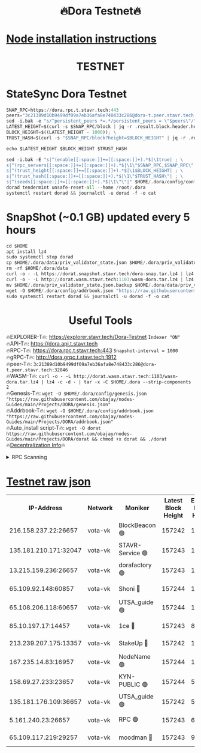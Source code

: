 <h1 align="center"> 🔥Dora Testnet🔥</h1>

[Node installation instructions](https://github.com/obajay/nodes-Guides/tree/main/Projects/DORA)
=

<h1 align="center"> TESTNET</h1>

# StateSync Dora Testnet
```python
SNAP_RPC=https://dora.rpc.t.stavr.tech:443
peers="3c21389d10b9499df09a7eb36afa8e748433c286@dora-t.peer.stavr.tech:32046"
sed -i.bak -e "s/^persistent_peers *=.*/persistent_peers = \"$peers\"/" $HOME/.dora/config/config.toml
LATEST_HEIGHT=$(curl -s $SNAP_RPC/block | jq -r .result.block.header.height); \
BLOCK_HEIGHT=$((LATEST_HEIGHT - 1000)); \
TRUST_HASH=$(curl -s "$SNAP_RPC/block?height=$BLOCK_HEIGHT" | jq -r .result.block_id.hash)

echo $LATEST_HEIGHT $BLOCK_HEIGHT $TRUST_HASH

sed -i.bak -E "s|^(enable[[:space:]]+=[[:space:]]+).*$|\1true| ; \
s|^(rpc_servers[[:space:]]+=[[:space:]]+).*$|\1\"$SNAP_RPC,$SNAP_RPC\"| ; \
s|^(trust_height[[:space:]]+=[[:space:]]+).*$|\1$BLOCK_HEIGHT| ; \
s|^(trust_hash[[:space:]]+=[[:space:]]+).*$|\1\"$TRUST_HASH\"| ; \
s|^(seeds[[:space:]]+=[[:space:]]+).*$|\1\"\"|" $HOME/.dora/config/config.toml
dorad tendermint unsafe-reset-all --home /root/.dora
systemctl restart dorad && journalctl -u dorad -f -o cat
```
# SnapShot (~0.1 GB) updated every 5 hours
```python
cd $HOME
apt install lz4
sudo systemctl stop dorad
cp $HOME/.dora/data/priv_validator_state.json $HOME/.dora/priv_validator_state.json.backup
rm -rf $HOME/.dora/data
curl -o - -L https://dorat.snapshot.stavr.tech/dora-snap.tar.lz4 | lz4 -c -d - | tar -x -C $HOME/.dora --strip-components 2
curl -o - -L http://dorat.wasm.stavr.tech:1103/wasm-dora.tar.lz4 | lz4 -c -d - | tar -x -C $HOME/.dora --strip-components 2
mv $HOME/.dora/priv_validator_state.json.backup $HOME/.dora/data/priv_validator_state.json
wget -O $HOME/.dora/config/addrbook.json "https://raw.githubusercontent.com/obajay/nodes-Guides/main/Projects/DORA/addrbook.json"
sudo systemctl restart dorad && journalctl -u dorad -f -o cat
```
 <h1 align="center"> Useful Tools</h1>
 
🔥EXPLORER-T🔥: https://explorer.stavr.tech/Dora-Testnet        `Indexer "ON"` \
🔥API-T🔥:      https://dora.api.t.stavr.tech \
🔥RPC-T🔥:      https://dora.rpc.t.stavr.tech:443              `Snapshot-interval = 1000` \
🔥gRPC-T🔥:     http://dora.grpc.t.stavr.tech:1912 \
🔥peer-T🔥:     `3c21389d10b9499df09a7eb36afa8e748433c286@dora-t.peer.stavr.tech:32046` \
🔥WASM-T🔥:     ```curl -o - -L http://dorat.wasm.stavr.tech:1103/wasm-dora.tar.lz4 | lz4 -c -d - | tar -x -C $HOME/.dora --strip-components 2``` \
🔥Genesis-T🔥:  ```wget -O $HOME/.dora/config/genesis.json "https://raw.githubusercontent.com/obajay/nodes-Guides/main/Projects/DORA/genesis.json"``` \
🔥Addrbook-T🔥: ```wget -O $HOME/.dora/config/addrbook.json "https://raw.githubusercontent.com/obajay/nodes-Guides/main/Projects/DORA/addrbook.json"``` \
🔥Auto_install script-T🔥:  `wget -O dorat https://raw.githubusercontent.com/obajay/nodes-Guides/main/Projects/DORA/dorat && chmod +x dorat && ./dorat` \
🔥[Decentralization Info](https://github.com/obajay/StateSync-snapshots/tree/main/Projects/Dora/Decentralization)🔥

<details>
<summary>RPC Scanning</summary>

<h2 align="center"> We scan nodes in real time every 4 hours. And we provide the final result of RPC endpoints.
We cannot influence the operation of these nodes in any way. </h2>


```python
If Voting Power is higher than 0 --> then the Node is a validator of the network and may be subject to attack and be a potential threat to the chain.
```
```python
We marked such validators with a red symbol
```

</details>

[Testnet raw json](https://rpc-check.dorat.stavr.tech/dorat/rpc-dorat-result.json)
=



<table><tr><th>IP-Address</th><th>Network</th><th>Moniker</th><th>Latest Block Height</th><th>Earliest Block Height</th><th>Catching Up</th><th>Tx Index</th><th>Voting Power</th><th>Scan Time</th></tr><tr><td>216.158.237.22:26657</td><td>vota-vk</td><td>BlockBeacon 🟢</td><td>157242</td><td>1</td><td>False</td><td>off</td><td>0</td><td>2023-12-30T23:40:29.975409719UTC</td></tr><tr><td>135.181.210.171:32047</td><td>vota-vk</td><td>STAVR-Service 🟢</td><td>157243</td><td>1</td><td>False</td><td>on</td><td>0</td><td>2023-12-30T23:40:34.731388910UTC</td></tr><tr><td>13.215.159.236:26657</td><td>vota-vk</td><td>dorafactory 🟢</td><td>157243</td><td>1</td><td>False</td><td>on</td><td>0</td><td>2023-12-30T23:40:35.672582156UTC</td></tr><tr><td>65.109.92.148:60857</td><td>vota-vk</td><td>Shoni 🔴</td><td>157244</td><td>1</td><td>False</td><td>on</td><td>9323404379593930</td><td>2023-12-30T23:40:37.541848215UTC</td></tr><tr><td>65.108.206.118:60657</td><td>vota-vk</td><td>UTSA_guide 🟢</td><td>157244</td><td>1</td><td>False</td><td>on</td><td>0</td><td>2023-12-30T23:40:37.858906727UTC</td></tr><tr><td>85.10.197.17:14457</td><td>vota-vk</td><td>1ce 🔴</td><td>157243</td><td>8001</td><td>False</td><td>off</td><td>9009000000000000</td><td>2023-12-30T23:40:36.498878526UTC</td></tr><tr><td>213.239.207.175:13357</td><td>vota-vk</td><td>StakeUp 🔴</td><td>157242</td><td>13001</td><td>False</td><td>off</td><td>9009500000000000</td><td>2023-12-30T23:40:29.319984892UTC</td></tr><tr><td>167.235.14.83:16957</td><td>vota-vk</td><td>NodeName 🟢</td><td>157244</td><td>14001</td><td>False</td><td>on</td><td>0</td><td>2023-12-30T23:40:38.102326734UTC</td></tr><tr><td>158.69.27.233:23657</td><td>vota-vk</td><td>KYN-PUBLIC 🟢</td><td>157244</td><td>52001</td><td>False</td><td>on</td><td>0</td><td>2023-12-30T23:40:37.170035084UTC</td></tr><tr><td>135.181.176.109:36657</td><td>vota-vk</td><td>UTSA_guide 🟢</td><td>157242</td><td>55501</td><td>False</td><td>on</td><td>0</td><td>2023-12-30T23:40:29.053047573UTC</td></tr><tr><td>5.161.240.23:26657</td><td>vota-vk</td><td>RPC 🟢</td><td>157243</td><td>60001</td><td>False</td><td>off</td><td>0</td><td>2023-12-30T23:40:36.272941213UTC</td></tr><tr><td>65.109.117.219:29257</td><td>vota-vk</td><td>moodman 🔴</td><td>157243</td><td>99800</td><td>False</td><td>off</td><td>9009100000000000</td><td>2023-12-30T23:40:32.358132663UTC</td></tr></table>
